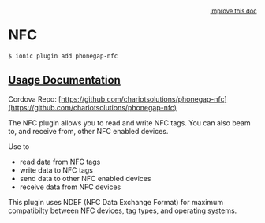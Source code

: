 
<a style="float:right;font-size:12px;" href="http://github.com/driftyco/ionic-native/edit/master/src/@ionic-native/plugins/nfc/index.ts#L2">
  Improve this doc
</a>

# NFC
<!-- end header block -->

```
$ ionic plugin add phonegap-nfc
```

## [Usage Documentation](https://ionicframework.com/docs/v2/native/nfc/)

Cordova Repo: [https://github.com/chariotsolutions/phonegap-nfc](https://github.com/chariotsolutions/phonegap-nfc)

<!-- description -->
The NFC plugin allows you to read and write NFC tags. You can also beam to, and receive from, other NFC enabled devices.

Use to
- read data from NFC tags
- write data to NFC tags
- send data to other NFC enabled devices
- receive data from NFC devices

This plugin uses NDEF (NFC Data Exchange Format) for maximum compatibilty between NFC devices, tag types, and operating systems.
<!-- end for prop in method.decorators[0].argumentInfo -->
<!-- end content block -->
<!-- end body block -->
